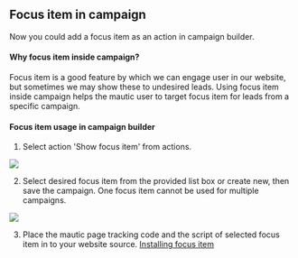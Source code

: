 ## Focus item in campaign

Now you could add a focus item as an action in campaign builder.

#### Why focus item inside campaign?

Focus item is a good feature by which we can engage user in our website, but sometimes we may show these to undesired leads. Using focus item inside campaign helps the mautic user to target focus item for leads from a specific campaign.

#### Focus item usage in campaign builder

1. Select action 'Show focus item' from actions.

![](/campaigns/media/action-focusitem.png)

2. Select desired focus item from the provided list box or create new, then save the campaign. One focus item cannot be used for multiple campaigns.

![](/campaigns/media/focusitem-box.png)

3. Place the mautic page tracking code and the script of selected focus item in to your website source.
	[Installing focus item](focus/README.md)
